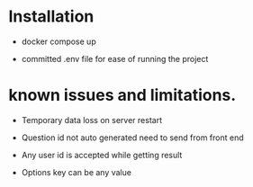 # Installation

- docker compose up

- committed .env file for ease of running the project

# known issues and limitations.

- Temporary data loss on server restart

- Question id not auto generated need to send from front end

- Any user id is accepted while getting result

- Options key can be any value
